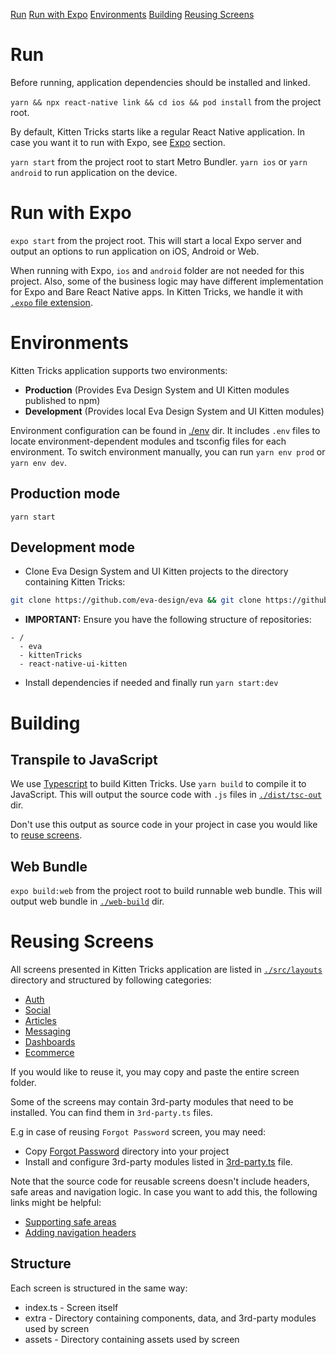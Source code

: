 [Run](#run)
[Run with Expo](#run-with-expo)
[Environments](#environments)
[Building](#building)
[Reusing Screens](#reusing-screens)

# Run

Before running, application dependencies should be installed and linked.

`yarn && npx react-native link && cd ios && pod install` from the project root.

By default, Kitten Tricks starts like a regular React Native application. In case you want it to run
with Expo, see [Expo](#run-with-expo) section.

`yarn start` from the project root to start Metro Bundler.
`yarn ios` or `yarn android` to run application on the device.

# Run with Expo

`expo start` from the project root. This will start a local Expo server and output an options to run
application on iOS, Android or Web.

When running with Expo, `ios` and `android` folder are not needed for this project.
Also, some of the business logic may have different implementation for Expo and Bare React Native apps.
In Kitten Tricks, we handle it with [`.expo` file extension](https://docs.expo.io/versions/latest/bare/using-expo-client/#practical-patterns-for-client-compatible-bare-apps).

# Environments

Kitten Tricks application supports two environments: 

- **Production** (Provides Eva Design System and UI Kitten modules published to npm)
- **Development** (Provides local Eva Design System and UI Kitten modules)

Environment configuration can be found in [./env](./env) dir.
It includes `.env` files to locate environment-dependent modules and tsconfig files for each environment.
To switch environment manually, you can run `yarn env prod` or `yarn env dev`.

## Production mode

`yarn start`

## Development mode

- Clone Eva Design System and UI Kitten projects to the directory containing Kitten Tricks:
```bash
git clone https://github.com/eva-design/eva && git clone https://github.com/akveo/react-native-ui-kitten
```

- **IMPORTANT:** Ensure you have the following structure of repositories:
```
- /
  - eva
  - kittenTricks
  - react-native-ui-kitten
```
- Install dependencies if needed and finally run `yarn start:dev`

# Building

## Transpile to JavaScript

We use [Typescript](https://www.typescriptlang.org/) to build Kitten Tricks.
Use `yarn build` to compile it to JavaScript. This will output the source code with `.js` files in
[`./dist/tsc-out`](./dist/tsc-out) dir.

Don't use this output as source code in your project in case you would like to [reuse screens](#reusing-screens).

## Web Bundle

`expo build:web` from the project root to build runnable web bundle.
This will output web bundle in [`./web-build`](./web-build) dir.

# Reusing Screens

All screens presented in Kitten Tricks application are listed in [`./src/layouts`](./src/layouts) directory and structured by following categories: 

- [Auth](./src/layouts/auth)
- [Social](./src/layouts/social)
- [Articles](./src/layouts/articles)
- [Messaging](./src/layouts/messaging)
- [Dashboards](./src/layouts/dashboards)
- [Ecommerce](./src/layouts/ecommerce)

If you would like to reuse it, you may copy and paste the entire screen folder.

Some of the screens may contain 3rd-party modules that need to be installed.
You can find them in `3rd-party.ts` files.

E.g in case of reusing `Forgot Password` screen, you may need:
- Copy [Forgot Password](./src/layouts/auth/forgot-password) directory into your project
- Install and configure 3rd-party modules listed in [3rd-party.ts](./src/layouts/auth/forgot-password/extra/3rd-party.ts) file.

Note that the source code for reusable screens doesn't include headers, safe areas and navigation logic.
In case you want to add this, the following links might be helpful:

- [Supporting safe areas](https://reactnavigation.org/docs/en/next/handling-safe-area.html)
- [Adding navigation headers](https://akveo.github.io/react-native-ui-kitten/docs/components/top-navigation?utm_campaign=ui_kitten%20-%20home%20-%20kitten_tricks%20github%20readme&utm_source=kitten_tricks&utm_medium=referral&utm_content=dev_docs_link)

## Structure

Each screen is structured in the same way:

- index.ts - Screen itself
- extra - Directory containing components, data, and 3rd-party modules used by screen
- assets - Directory containing assets used by screen
